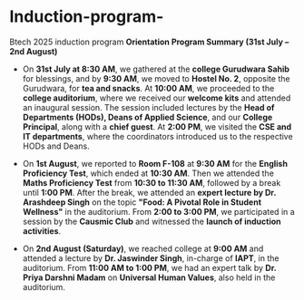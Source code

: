# Induction-program-
Btech 2025 induction program 
**Orientation Program Summary (31st July – 2nd August)**
- On **31st July at 8:30 AM**, we gathered at the **college Gurudwara Sahib** for blessings, and by **9:30 AM**, we moved to **Hostel No. 2**, opposite the Gurudwara, for **tea and snacks**. At **10:00 AM**, we proceeded to the **college auditorium**, where we received our **welcome kits** and attended an inaugural session. The session included lectures by the **Head of Departments (HODs), Deans of Applied Science**, and our **College Principal**, along with a **chief guest**. At **2:00 PM**, we visited the **CSE and IT departments**, where the coordinators introduced us to the respective HODs and Deans.

- On **1st August**, we reported to **Room F-108** at **9:30 AM** for the **English Proficiency Test**, which ended at **10:30 AM**. Then we attended the **Maths Proficiency Test** from **10:30 to 11:30 AM**, followed by a break until **1:00 PM**. After the break, we attended an **expert lecture by Dr. Arashdeep Singh** on the topic **"Food: A Pivotal Role in Student Wellness"** in the auditorium. From **2:00 to 3:00 PM**, we participated in a session by the **Causmic Club** and witnessed the **launch of induction activities**.

- On **2nd August (Saturday)**, we reached college at **9:00 AM** and attended a lecture by **Dr. Jaswinder Singh**, in-charge of **IAPT**, in the auditorium. From **11:00 AM to 1:00 PM**, we had an expert talk by **Dr. Priya Darshni Madam** on **Universal Human Values**, also held in the auditorium.
